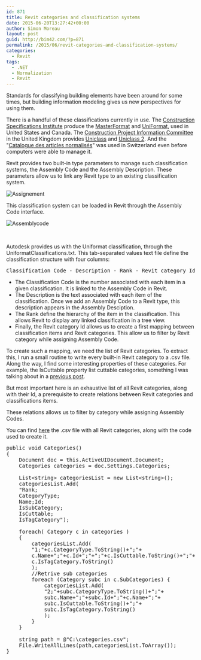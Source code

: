 ```yaml
---
id: 871
title: Revit categories and classification systems
date: 2015-06-20T13:27:42+00:00
author: Simon Moreau
layout: post
guid: http://bim42.com/?p=871
permalink: /2015/06/revit-categories-and-classification-systems/
categories:
  - Revit
tags:
  - .NET
  - Normalization
  - Revit
---
```

Standards for classifying building elements have been around for some times, but building information modeling gives us new perspectives for using them.

There is a handful of these classifications currently in use. The [Construction Specifications Institute](http://www.csinet.org/) produce the [MasterFormat](https://en.wikipedia.org/wiki/MasterFormat) and [UniFormat](https://en.wikipedia.org/wiki/Uniformat), used in United States and Canada. The [Construction Project Information Committee](http://www.cpic.org.uk/) in the United Kingdom provides [Uniclass](https://en.wikipedia.org/wiki/Uniclass) and [Uniclass 2](https://en.wikipedia.org/wiki/Uniclass). And the "[Catalogue des articles normalisés](http://www.crb.ch/crbOnline/fr/CRB-Standards/Normpositionen/Katalog.html)" was used in Switzerland even before computers were able to manage it.

Revit provides two built-in type parameters to manage such classification systems, the Assembly Code and the Assembly Description. These parameters allow us to link any Revit type to an existing classification system.

![Assignement](http://bim42.com/wp-content/uploads/2015/06/Assignement.jpg)

This classification system can be loaded in Revit through the Assembly Code interface.

![Assemblycode](http://bim42.com/wp-content/uploads/2015/06/Assemblycode.jpg)

&nbsp;

Autodesk provides us with the Uniformat classification, through the UniformatClassifications.txt. This tab-separated values text file define the classification structure with four columns:

<pre>Classification Code - Description - Rank - Revit category Id</pre>

  * The Classification Code is the number associated with each item in a given classification. It is linked to the Assembly Code in Revit.
  * The Description is the text associated with each item of the classification. Once we add an Assembly Code to a Revit type, this description appears in the Assembly Desciption.
  * The Rank define the hierarchy of the item in the classification. This allows Revit to display any linked classification in a tree view.
  * Finally, the Revit category Id allows us to create a first mapping between classification items and Revit categories. This allow us to filter by Revit category while assigning Assembly Code.

To create such a mapping, we need the list of Revit categories. To extract this, I run a small routine to write every built-in Revit category to a .csv file. Along the way, I find some interesting properties of these categories. For example, the IsCuttable property list cuttable categories, something I was talking about in a [previous post](http://bim42.com/2014/06/understanding-view-range/).

But most important here is an exhaustive list of all Revit categories, along with their Id, a prerequisite to create relations between Revit categories and classifications items.

These relations allows us to filter by category while assigning Assembly Codes.

You can find [here](http://bim42.com/wp-content/uploads/2015/06/categories.csv) the .csv file with all Revit categories, along with the code used to create it.

<pre class="brush: csharp; title: ; notranslate" title="">public void Categories()
{
	Document doc = this.ActiveUIDocument.Document;
	Categories categories = doc.Settings.Categories;
	
	List&lt;string&gt; categoriesList = new List&lt;string&gt;();
	categoriesList.Add(
	"Rank;
	CategoryType;
	Name;Id;
	IsSubCategory;
	IsCuttable;
	IsTagCategory");
	
	foreach( Category c in categories )
	{
		categoriesList.Add(
		"1;"+c.CategoryType.ToString()+";"+
		c.Name+";"+c.Id+";"+";"+c.IsCuttable.ToString()+";"+
		c.IsTagCategory.ToString()
		);
		//Retrive sub categories
		foreach (Category subc in c.SubCategories) {
			categoriesList.Add(
			"2;"+subc.CategoryType.ToString()+";"+
			subc.Name+";"+subc.Id+";"+c.Name+";"+
			subc.IsCuttable.ToString()+";"+
			subc.IsTagCategory.ToString()
			);
		}
	}
	
	string path = @"C:\categories.csv";
	File.WriteAllLines(path,categoriesList.ToArray());
}
</pre>